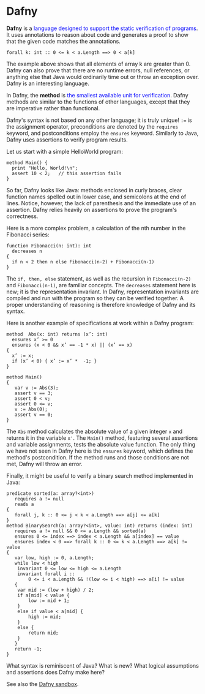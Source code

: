 # Dafny

**Dafny** is a <span style="color:blue;">language designed to support the static verification of programs</span>.  It uses annotations to reason about code and generates a proof to show that the given code matches the annotations.

    forall k: int :: 0 <= k < a.Length ==> 0 < a[k]

The example above shows that all elements of array k are greater than 0.  Dafny can also prove that there are no runtime errors, null references, or anything else that Java would ordinarily time out or throw an exception over.  Dafny is an interesting language.

In Dafny, the **method** is <span style="color:blue;">the smallest available unit for verification</span>.  Dafny methods are similar to the functions of other languages, except that they are imperative rather than functional.

Dafny's syntax is not based on any other language; it is truly unique!  `:=` is the assignment operator, preconditions are denoted by the `requires` keyword, and postconditions employ the `ensures` keyword.  Similarly to Java, Dafny uses assertions to verify program results.

Let us start with a simple HelloWorld program:

    method Main() {
      print "Hello, World!\n";
      assert 10 < 2;   // this assertion fails
    }

So far, Dafny looks like Java: methods enclosed in curly braces, clear function names spelled out in lower case, and semicolons at the end of lines.  Notice, however, the lack of parenthesis and the immediate use of an assertion.  Dafny relies heavily on assertions to prove the program's correctness.

Here is a more complex problem, a calculation of the nth number in the Fibonacci series:

    function Fibonacci(n: int): int
      decreases n
    {
      if n < 2 then n else Fibonacci(n-2) + Fibonacci(n-1)
    }

The `if, then, else` statement, as well as the recursion in `Fibonacci(n-2)` and `Fibonacci(n-1)`, are familiar concepts.  The `decreases` statement here is new; it is the representation invariant.  In Dafny, representation invariants are compiled and run with the program so they can be verified together.   A proper understanding of reasoning is therefore knowledge of Dafny and its syntax.

Here is another example of specifications at work within a Dafny program:

    method  Abs(x: int) returns (x’: int)
      ensures x’ >= 0
      ensures (x < 0 && x’ == -1 * x) || (x’ == x)
    {
      x’ := x;
      if (x’ < 0) { x’ := x’ *  -1; }
    }

    method Main()
    {
       var v := Abs(3);
       assert v == 3;
       assert 0 < v;
       assert 0 <= v;
       v := Abs(0);
       assert v == 0;
    }

The `Abs` method calculates the absolute value of a given integer `x` and returns it in the variable `x'`.  The `Main()` method, featuring several assertions and variable assignments, tests the absolute value function.  The only thing we have not seen in Dafny here is the `ensures` keyword, which defines the method's postcondition.  If the method runs and those conditions are not met, Dafny will throw an error.

Finally, it might be useful to verify a binary search method implemented in Java:

    predicate sorted(a: array?<int>)
       requires a != null
       reads a
    {
       forall j, k :: 0 <= j < k < a.Length ==> a[j] <= a[k]
    }
    method BinarySearch(a: array?<int>, value: int) returns (index: int)
       requires a != null && 0 <= a.Length && sorted(a)
       ensures 0 <= index ==> index < a.Length && a[index] == value
       ensures index < 0 ==> forall k :: 0 <= k < a.Length ==> a[k] != value
    {
       var low, high := 0, a.Length;
       while low < high
        invariant 0 <= low <= high <= a.Length
        invariant forall i ::
            0 <= i < a.Length && !(low <= i < high) ==> a[i] != value
       {
        var mid := (low + high) / 2;
        if a[mid] < value {
            low := mid + 1;
        }
        else if value < a[mid] {
            high := mid;
        }
        else {
            return mid;
        }
       }
       return -1;
    }

What syntax is reminiscent of Java?  What is new?  What logical assumptions and assertions does Dafny make here?

See also the [Dafny sandbox](http://localhost:5173/index).
